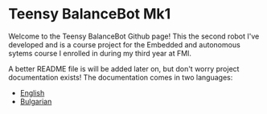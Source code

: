 # Teensy BalanceBot Mk1
Welcome to the Teensy BalanceBot Github page! This the second robot I've developed and is a course project for the Embedded and autonomous sytems course I enrolled in during my third year at FMI. 

A better README file is will be added later on, but don't worry project documentation exists! 
The documentation comes in two languages:
- [English](https://github.com/NikolaTotev/Teensy-Balance-Bot-Mk_1/blob/main/Documentation/Teensy_BalanceBot_Mk1_en_v1.pdf)
 - [Bulgarian](https://github.com/NikolaTotev/Teensy-Balance-Bot-Mk_1/blob/main/Documentation/Teensy_BalanceBot_Mk1_bg_v1.pdf)
 
